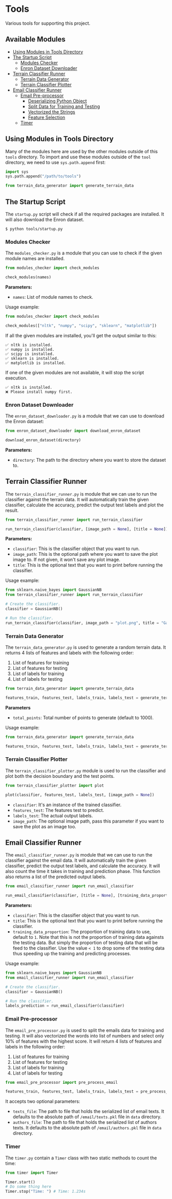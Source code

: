 # Tools

Various tools for supporting this project.

## Available Modules

* [Using Modules in Tools Directory](#using-modules-in-tools-directory)
* [The Startup Script](#the-startup-script)
    * [Modules Checker](#modules-checker)
    * [Enron Dataset Downloader](#enron-dataset-downloader)
* [Terrain Classifier Runner](#terrain-classifier-runner)
    * [Terrain Data Generator](#terrain-data-generator)
    * [Terrain Classifier Plotter](#terrain-classifier-plotter)
* [Email Classifier Runner](#email-classifier-runner)
    * [Email Pre-processor](#email-pre-processor)
        * [Deserializing Python Object](#deserializing-python-object)
        * [Split Data for Training and Testing](#split-data-for-training-and-testing)
        * [Vectorized the Strings](#vectorized-the-strings)
        * [Feature Selection](#feature-selection)
    * [Timer](#timer)

## Using Modules in Tools Directory

Many of the modules here are used by the other modules outside of this `tools` directory.
To import and use these modules outside of the `tool` directory, we need to use `sys.path.append` first:

```py
import sys
sys.path.append("/path/to/tools")

from terrain_data_generator import generate_terrain_data
```

## The Startup Script

The `startup.py` script will check if all the required packages are installed. It will also download the Enron dataset.

```shell
$ python tools/startup.py
```

### Modules Checker

The `modules_checker.py` is a module that you can use to check if the given module names are installed.

```py
from modules_checker import check_modules

check_modules(names)
```

**Parameters:**

* `names`: List of module names to check.

Usage example:

```py
from modules_checker import check_modules

check_modules(["nltk", "numpy", "scipy", "sklearn", "matplotlib"])
```

If all the given modules are installed, you'll get the output similar to this:

```shell
✅ nltk is installed.
✅ numpy is installed.
✅ scipy is installed.
✅ sklearn is installed.
✅ matplotlib is installed.
```

If one of the given modules are not available, it will stop the script execution.

```shell
✅ nltk is installed.
❌ Please install numpy first.
```

### Enron Dataset Downloader

The `enron_dataset_downloader.py` is a module that we can use to download the Enron dataset:

```py
from enron_dataset_downloader import download_enron_dataset

download_enron_dataset(directory)
```

**Parameters:**

* `directory`: The path to the directory where you want to store the dataset to.

## Terrain Classifier Runner

The `terrain_classifier_runner.py` is module that we can use to run the classifier against the terrain data. It will automatically train the given classifier, calculate the accuracy, predict the output test labels and plot the result.

```py
from terrain_classifier_runner import run_terrain_classifier

run_terrain_classifier(classifier, [image_path = None], [title = None])
```

**Parameters:**

* `classifier`: This is the classifier object that you want to run.
* `image_path`: This is the optional path where you want to save the plot image to. If not given, it won't save any plot image.
* `title`: This is the optional text that you want to print before running the classifier.

Usage example:

```py
from sklearn.naive_bayes import GaussianNB
from terrain_classifier_runner import run_terrain_classifier

# Create the classifier.
classifier = GaussianNB()

# Run the classifier.
run_terrain_classifier(classifier, image_path = "plot.png", title = "Gaussian Naive Bayes")
```

### Terrain Data Generator

The `terrain_data_generator.py` is used to generate a random terrain data. It returns 4 lists of features and labels with the following order:

1. List of features for training
2. List of features for testing
3. List of labels for training
4. List of labels for testing

```py
from terrain_data_generator import generate_terrain_data

features_train, features_test, labels_train, labels_test = generate_terrain_data([total_points = 1000])
```

**Parameters**

* `total_points`: Total number of points to generate (default to 1000).

Usage example:

```py
from terrain_data_generator import generate_terrain_data

features_train, features_test, labels_train, labels_test = generate_terrain_data(1000)
```

### Terrain Classifier Plotter

The `terrain_classifier_plotter.py` module is used to run the classifier and plot both the decision boundary and the test points.

```py
from terrain_classifier_plotter import plot

plot(classifier, features_test, labels_test, [image_path = None])
```

* `classifier`: It's an instance of the trained classifier.
* `features_test`: The features test to predict.
* `labels_test`: The actual output labels.
* `image_path`: The optional image path, pass this parameter if you want to save the plot as an image too.

## Email Classifier Runner

The `email_classifier_runner.py` is module that we can use to run the classifier against the email data. It will automatically train the given classifier, predict the output test labels, and calculate the accuracy. It will also count the time it takes in training and prediction phase. This function also returns a list of the predicted output labels.

```py
from email_classifier_runner import run_email_classifier

run_email_classifier(classifier, [title = None], [training_data_proportion = 1])
```

**Parameters:**

* `classifier`: This is the classifier object that you want to run.
* `title`: This is the optional text that you want to print before running the classifier.
* `training_data_proportion`: The proportion of training data to use, default to `1`. Note that this is not the proportion of training data againsts the testing data. But simply the proportion of testing data that will be feed to the classifier. Use the value `< 1` to drop some of the testing data thus speeding up the training and predicting processes.

Usage example:

```py
from sklearn.naive_bayes import GaussianNB
from email_classifier_runner import run_email_classifier

# Create the classifier.
classifier = GaussianNB()

# Run the classifier.
labels_prediction = run_email_classifier(classifier)
```

### Email Pre-processor

The `email_pre_processor.py` is used to split the emails data for training and testing. It will also vectorized the words into list of numbers and select only 10% of features with the highest score. It will return 4 lists of features and labels in the following order:

1. List of features for training
2. List of features for testing
3. List of labels for training
4. List of labels for testing

```py
from email_pre_processor import pre_process_email

features_train, features_test, labels_train, labels_test = pre_process_email([texts_file = "/path/to/data/email/texts.pkl", author_text = "/path/to/data/email/authors.pkl"])
```

It accepts two optional parameters:

- `texts_file`: The path to file that holds the serialized list of email texts. It defaults to the absolute path of `/email/texts.pkl` file in `data` directory.
- `authors_file`: The path to file that holds the serialized list of authors texts. It defaults to the absolute path of `/email/authors.pkl` file in `data` directory.

### Timer

The `timer.py` contain a `Timer` class with two static methods to count the time:

```py
from timer import Timer

Timer.start()
# Do some thing here
Timer.stop("Time: ") # Time: 1.234s
```
